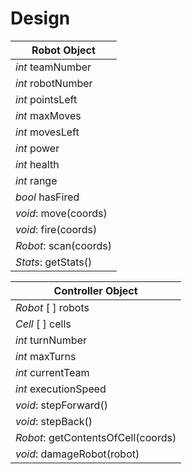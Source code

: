 # Design|Robot Object       ||-------------------||*int* teamNumber     ||*int* robotNumber    ||*int* pointsLeft     ||*int* maxMoves       ||*int* movesLeft      ||*int* power          ||*int* health         ||*int* range          ||*bool* hasFired      ||*void*: move(coords) ||*void*: fire(coords) ||*Robot*: scan(coords)||*Stats*: getStats()  ||Controller Object                ||---------------------------------||*Robot* [ ] robots                 ||*Cell* [ ] cells                   ||*int* turnNumber                   ||*int* maxTurns                     ||*int* currentTeam                  ||*int* executionSpeed               ||*void*: stepForward()              ||*void*: stepBack()                 ||*Robot*: getContentsOfCell(coords) ||*void*: damageRobot(robot)         |